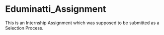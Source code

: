 # Eduminatti_Assignment
This is an Internship Assignment which was supposed to be submitted as a Selection Process.
